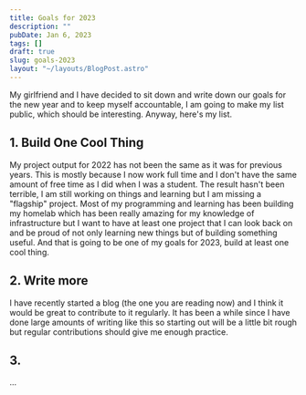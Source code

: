 ```yaml
---
title: Goals for 2023
description: ""
pubDate: Jan 6, 2023
tags: []
draft: true
slug: goals-2023
layout: "~/layouts/BlogPost.astro"
---
```


My girlfriend and I have decided to sit down and write down our goals for the
new year and to keep myself accountable, I am going to make my list public,
which should be interesting. Anyway, here's my list.

## 1. Build One Cool Thing

My project output for 2022 has not been the same as it was for previous years.
This is mostly because I now work full time and I don't have the same amount of
free time as I did when I was a student. The result hasn't been terrible, I am
still working on things and learning but I am missing a "flagship" project. Most
of my programming and learning has been building my homelab which has been
really amazing for my knowledge of infrastructure but I want to have at least
one project that I can look back on and be proud of not only learning new things
but of building something useful. And that is going to be one of my goals for
2023, build at least one cool thing.

## 2. Write more

I have recently started a blog (the one you are reading now) and I think it would be great to contribute to
it regularly. It has been a while since I have done large amounts of writing
like this so starting out will be a little bit rough but regular contributions
should give me enough practice.

## 3.

...
